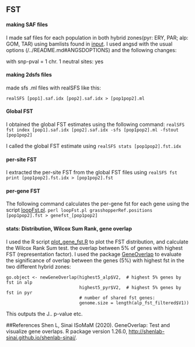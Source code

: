 ## FST

#### making SAF files
I made saf files for each population in both hybrid zones(pyr: ERY, PAR; alp: GOM, TAR) using bamlists found in [input](..inputs/bamlists/). I used angsd with the usual options (/../README.md#ANGSDOPTIONS) and the following changes:



with snp-pval = 1
chr. 1 
neutral sites: yes

#### making 2dsfs files
made sfs .ml files with realSFS like this:

`realSFS [pop1].saf.idx [pop2].saf.idx > [pop1pop2].ml`

#### Global FST

I obtained the global FST estimates using the following command: 
`realSFS fst index [pop1].saf.idx [pop2].saf.idx -sfs [pop1pop2].ml -fstout [pop1pop2]`

I called the global FST estimate using
`realSFS stats [pop1pop2].fst.idx`

#### per-site FST 

I extracted the per-site FST from the global FST files using 
`realSFS fst print [pop1pop2].fst.idx > [pop1pop2].fst`

#### per-gene FST

The following command calculates the per-gene fst for each gene using the script [loopFst.pl](02.scripts/loopFst.pl).
`perl loopFst.pl grasshopperRef.positions [pop1pop2].fst > genefst_[pop1pop2]`

#### stats: Distribution, Wilcox Sum Rank, gene overlap

I used the R script [plot_gene_fst.R](02.scripts/plot_gene_fst.R) to plot the FST distribution, and calculate the Wilcox Rank Sum test.  the overlap between 5% of genes with highest FST (representation factor). I used the package [GeneOverlap]() to evaluate the significance of overlap between the genes (5%) with highest fst in the two different hybrid zones: 

    go.object <- newGeneOverlap(highest5_alp$V2,  # highest 5% genes by fst in alp
                                highest5_pyr$V2,  # highest 5% genes by fst in pyr
                                # number of shared fst genes:
                                genome.size = length(alp_fst_filtered$V1)) 

This outputs the J.. p-value etc.


##References
Shen L, Sinai ISoMaM (2020). GeneOverlap: Test and visualize gene overlaps. R package version 1.26.0, http://shenlab-sinai.github.io/shenlab-sinai/.